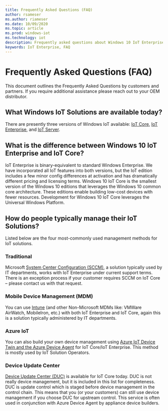 ```yaml
---
title: Frequently Asked Questions (FAQ)
author: rsameser
ms.author: riameser
ms.date: 10/09/2020
ms.topic: article
ms.prod: windows-iot
ms.technology: iot
description: Frequently asked questions about Windows 10 IoT Enterprise.
keywords: IoT Enterprise, FAQ
---
```


# Frequently Asked Questions (FAQ)
This document outlines the Frequently Asked Questions by customers and partners.
If you require additional assistance please reach out to your OEM distributor.

## What Windows IoT Solutions are available today?
There are presently three versions of Windows IoT available: [IoT Core](https://docs.microsoft.com/windows/iot-core/windows-iot-core), [IoT Enterprise](https://docs.microsoft.com/windows/iot-core/windows-iot-enterprise), and [IoT Server](https://docs.microsoft.com/windows/iot-core/windows-server).

## What is the difference between Windows 10 IoT Enterprise and IoT Core?
IoT Enterprise is binary-equivalent to standard Windows Enterprise. We have incorporated all IoT features into both versions, but the IoT edition includes a few minor config differences at activation and has dramatically different pricing and licensing terms. Windows 10 IoT Core is the smallest version of the Windows 10 editions that leverages the Windows 10 common core architecture. These editions enable building low-cost devices with fewer resources. Development for Windows 10 IoT Core leverages the Universal Windows Platform.

## How do people typically manage their IoT Solutions?
Listed below are the four most-commonly used management methods for IoT solutions.

### Traditional
Microsoft [System Center Configuration (SCCM)](https://docs.microsoft.com/system-center/), a solution typically used by IT departments, works with IoT Enterprise under current support terms. There is an exception process if your customer requires SCCM on IoT Core – please contact us with that request.

### Mobile Device Management (MDM)
You can use [Intune](https://docs.microsoft.com/mem/intune/fundamentals/what-is-intune) (and other Non-Microsoft MDMs like: VMWare AirWatch, MobileIron, etc.) with both IoT Enterprise and IoT Core, again this is a solution typically administered by IT departments.

### Azure IoT
You can also build your own device management using [Azure IoT Device Twin and the Azure Device Agent](https://github.com/ms-iot/azure-client-tools/blob/master/docs/device-agent/device-agent.md) for IoT Core/IoT Enterprise. This method is mostly used by IoT Solution Operators.

### Device Update Center
[Device Update Center (DUC)](https://docs.microsoft.com/windows-hardware/service/iot/using-device-update-center) is available for IoT Core today. DUC is not really device management, but it is included in this list for completeness. DUC is update control which is staged before device management in the control chain. This means that you (or your customers) can still use device management if you choose DUC for upstream control. This service is often used in conjunction with Azure Device Agent by appliance device builders.
